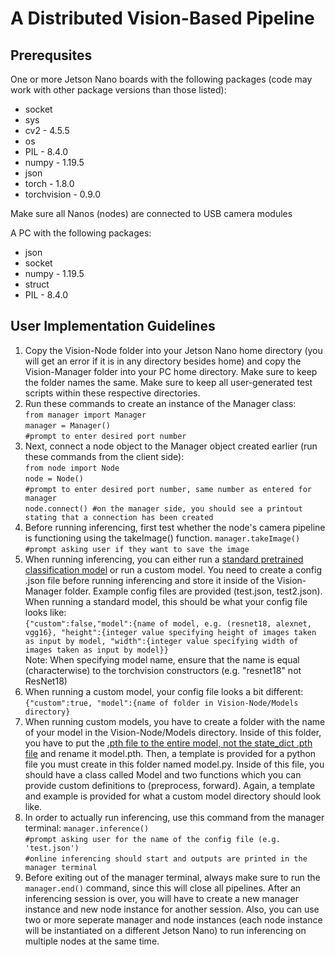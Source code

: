 # A Distributed Vision-Based Pipeline
## Prerequsites
One or more Jetson Nano boards with the following packages (code may work with other package versions than those listed):
* socket
* sys
* cv2 - 4.5.5
* os
* PIL - 8.4.0
* numpy - 1.19.5
* json
* torch - 1.8.0
* torchvision - 0.9.0

Make sure all Nanos (nodes) are connected to USB camera modules

A PC with the following packages:
* json
* socket
* numpy - 1.19.5
* struct
* PIL - 8.4.0

## User Implementation Guidelines
1. Copy the Vision-Node folder into your Jetson Nano home directory (you will get an error if it is in any directory besides home) and copy the Vision-Manager folder into your PC home directory. Make sure to keep the folder names the same. Make sure to keep all user-generated test scripts within these respective directories. 
2. Run these commands to create an instance of the Manager class:  
`from manager import Manager`  
`manager = Manager()`  
`#prompt to enter desired port number`  
3. Next, connect a node object to the Manager object created earlier (run these commands from the client side):  
`from node import Node`  
`node = Node()`  
`#prompt to enter desired port number, same number as entered for manager`  
`node.connect() #on the manager side, you should see a printout stating that a connection has been created`  
4. Before running inferencing, first test whether the node's camera pipeline is functioning using the takeImage() function. 
`manager.takeImage()`  
`#prompt asking user if they want to save the image`  
5. When running inferencing, you can either run a [standard pretrained classification model](https://pytorch.org/vision/stable/models.html) or run a custom model. You need to create a config .json file before running inferencing and store it inside of the Vision-Manager folder. Example config files are provided (test.json, test2.json). When running a standard model, this should be what your config file looks like:  
`{"custom":false,"model":{name of model, e.g. (resnet18, alexnet, vgg16}, "height":{integer value specifying height of images taken as input by model, "width":{integer value specifying width of images taken as input by model}}`  
Note: When specifying model name, ensure that the name is equal (characterwise) to the torchvision constructors (e.g. "resnet18" not ResNet18)  
6. When running a custom model, your config file looks a bit different:  
`{"custom":true, "model":{name of folder in Vision-Node/Models directory}`  
7. When running custom models, you have to create a folder with the name of your model in the Vision-Node/Models directory. Inside of this folder, you have to put the [.pth file to the entire model, not the state_dict .pth file](https://pytorch.org/tutorials/beginner/saving_loading_models.html) and rename it model.pth. Then, a template is provided for a python file you must create in this folder named model.py. Inside of this file, you should have a class called Model and two functions which you can provide custom definitions to (preprocess, forward). Again, a template and example is provided for what a custom model directory should look like. 
8. In order to actually run inferencing, use this command from the manager terminal:
`manager.inference()`  
`#prompt asking user for the name of the config file (e.g. 'test.json')`  
`#online inferencing should start and outputs are printed in the manager terminal`  
9. Before exiting out of the manager terminal, always make sure to run the `manager.end()` command, since this will close all pipelines. After an inferencing session is over, you will have to create a new manager instance and new node instance for another session. Also, you can use two or more seperate manager and node instances (each node instance will be instantiated on a different Jetson Nano) to run inferencing on multiple nodes at the same time. 
